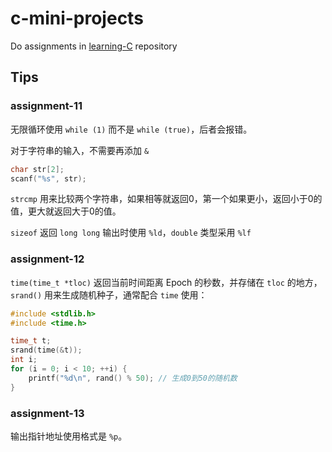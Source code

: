 # c-mini-projects

Do assignments in [learning-C](https://github.com/h0mbre/Learning-C) repository

## Tips

### assignment-11

无限循环使用 `while (1)` 而不是 `while (true)`，后者会报错。

对于字符串的输入，不需要再添加 `&`

```c
char str[2];
scanf("%s", str);
```

`strcmp` 用来比较两个字符串，如果相等就返回0，第一个如果更小，返回小于0的值，更大就返回大于0的值。

`sizeof` 返回 `long long` 输出时使用 `%ld`，`double` 类型采用 `%lf`

### assignment-12

`time(time_t *tloc)` 返回当前时间距离 Epoch 的秒数，并存储在 `tloc` 的地方，`srand()` 用来生成随机种子，通常配合 `time` 使用：

```c
#include <stdlib.h>
#include <time.h>

time_t t;
srand(time(&t));
int i;
for (i = 0; i < 10; ++i) {
    printf("%d\n", rand() % 50); // 生成0到50的随机数
}
```

### assignment-13

输出指针地址使用格式是 `%p`。

